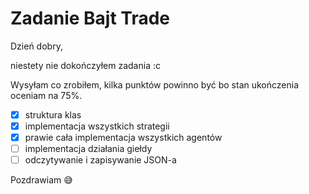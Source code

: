# Zadanie Bajt Trade

Dzień dobry,

niestety nie dokończyłem zadania :c

Wysyłam co zrobiłem, kilka punktów powinno być bo stan ukończenia oceniam na 75%.

- [x] struktura klas
- [x] implementacja wszystkich strategii
- [x] prawie cała implementacja wszystkich agentów
- [ ] implementacja działania giełdy
- [ ] odczytywanie i zapisywanie JSON-a

Pozdrawiam 😅